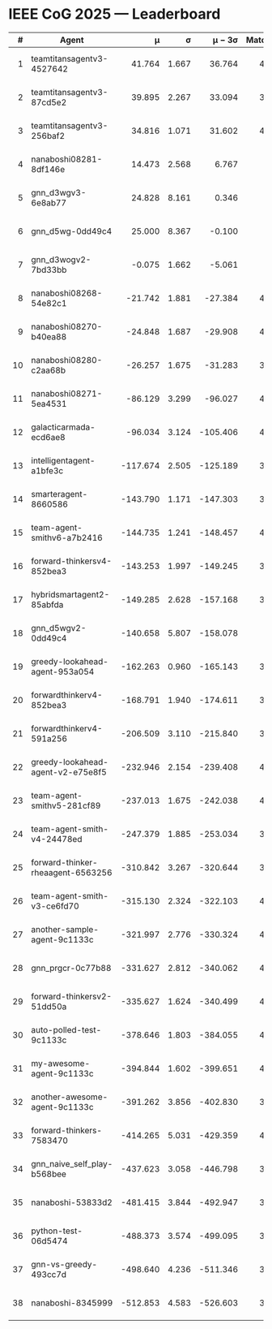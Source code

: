 # IEEE CoG 2025 — Leaderboard

| # | Agent | μ | σ | μ − 3σ | Matches | Updated |
|---:|---|---:|---:|---:|---:|---|
| 1 | teamtitansagentv3-4527642 | 41.764 | 1.667 | 36.764 | 4396 | 2025-08-29 17:34 |
| 2 | teamtitansagentv3-87cd5e2 | 39.895 | 2.267 | 33.094 | 3880 | 2025-08-29 17:34 |
| 3 | teamtitansagentv3-256baf2 | 34.816 | 1.071 | 31.602 | 4376 | 2025-08-29 17:34 |
| 4 | nanaboshi08281-8df146e | 14.473 | 2.568 | 6.767 | 146 | 2025-08-29 17:34 |
| 5 | gnn_d3wgv3-6e8ab77 | 24.828 | 8.161 | 0.346 | 118 | 2025-08-29 17:34 |
| 6 | gnn_d5wg-0dd49c4 | 25.000 | 8.367 | -0.100 | 80 | 2025-08-29 17:34 |
| 7 | gnn_d3wogv2-7bd33bb | -0.075 | 1.662 | -5.061 | 164 | 2025-08-29 17:34 |
| 8 | nanaboshi08268-54e82c1 | -21.742 | 1.881 | -27.384 | 4300 | 2025-08-29 17:34 |
| 9 | nanaboshi08270-b40ea88 | -24.848 | 1.687 | -29.908 | 4420 | 2025-08-29 17:34 |
| 10 | nanaboshi08280-c2aa68b | -26.257 | 1.675 | -31.283 | 3818 | 2025-08-29 17:34 |
| 11 | nanaboshi08271-5ea4531 | -86.129 | 3.299 | -96.027 | 4558 | 2025-08-29 17:34 |
| 12 | galacticarmada-ecd6ae8 | -96.034 | 3.124 | -105.406 | 4280 | 2025-08-29 17:34 |
| 13 | intelligentagent-a1bfe3c | -117.674 | 2.505 | -125.189 | 3836 | 2025-08-29 17:34 |
| 14 | smarteragent-8660586 | -143.790 | 1.171 | -147.303 | 3452 | 2025-08-29 17:34 |
| 15 | team-agent-smithv6-a7b2416 | -144.735 | 1.241 | -148.457 | 4480 | 2025-08-29 17:34 |
| 16 | forward-thinkersv4-852bea3 | -143.253 | 1.997 | -149.245 | 3286 | 2025-08-29 17:34 |
| 17 | hybridsmartagent2-85abfda | -149.285 | 2.628 | -157.168 | 3665 | 2025-08-29 17:34 |
| 18 | gnn_d5wgv2-0dd49c4 | -140.658 | 5.807 | -158.078 | 120 | 2025-08-29 17:34 |
| 19 | greedy-lookahead-agent-953a054 | -162.263 | 0.960 | -165.143 | 3912 | 2025-08-29 17:34 |
| 20 | forwardthinkerv4-852bea3 | -168.791 | 1.940 | -174.611 | 3208 | 2025-08-29 17:34 |
| 21 | forwardthinkerv4-591a256 | -206.509 | 3.110 | -215.840 | 3649 | 2025-08-29 17:34 |
| 22 | greedy-lookahead-agent-v2-e75e8f5 | -232.946 | 2.154 | -239.408 | 4124 | 2025-08-29 17:34 |
| 23 | team-agent-smithv5-281cf89 | -237.013 | 1.675 | -242.038 | 4400 | 2025-08-29 17:34 |
| 24 | team-agent-smith-v4-24478ed | -247.379 | 1.885 | -253.034 | 3938 | 2025-08-29 17:34 |
| 25 | forward-thinker-rheaagent-6563256 | -310.842 | 3.267 | -320.644 | 3622 | 2025-08-29 17:34 |
| 26 | team-agent-smith-v3-ce6fd70 | -315.130 | 2.324 | -322.103 | 4718 | 2025-08-29 17:34 |
| 27 | another-sample-agent-9c1133c | -321.997 | 2.776 | -330.324 | 4480 | 2025-08-29 17:34 |
| 28 | gnn_prgcr-0c77b88 | -331.627 | 2.812 | -340.062 | 4190 | 2025-08-29 17:34 |
| 29 | forward-thinkersv2-51dd50a | -335.627 | 1.624 | -340.499 | 4042 | 2025-08-29 17:34 |
| 30 | auto-polled-test-9c1133c | -378.646 | 1.803 | -384.055 | 4500 | 2025-08-29 17:34 |
| 31 | my-awesome-agent-9c1133c | -394.844 | 1.602 | -399.651 | 4600 | 2025-08-29 17:34 |
| 32 | another-awesome-agent-9c1133c | -391.262 | 3.856 | -402.830 | 3900 | 2025-08-29 17:34 |
| 33 | forward-thinkers-7583470 | -414.265 | 5.031 | -429.359 | 4320 | 2025-08-29 17:34 |
| 34 | gnn_naive_self_play-b568bee | -437.623 | 3.058 | -446.798 | 3720 | 2025-08-29 17:34 |
| 35 | nanaboshi-53833d2 | -481.415 | 3.844 | -492.947 | 3140 | 2025-08-29 17:34 |
| 36 | python-test-06d5474 | -488.373 | 3.574 | -499.095 | 3630 | 2025-08-29 17:34 |
| 37 | gnn-vs-greedy-493cc7d | -498.640 | 4.236 | -511.346 | 3320 | 2025-08-29 17:34 |
| 38 | nanaboshi-8345999 | -512.853 | 4.583 | -526.603 | 3500 | 2025-08-29 17:34 |
